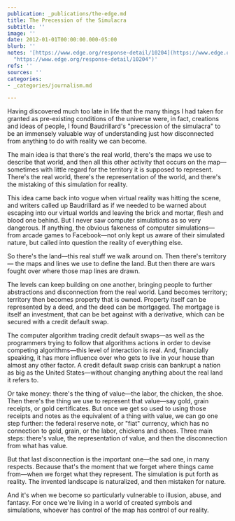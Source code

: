 ```yaml
---
publication: _publications/the-edge.md
title: The Precession of the Simulacra
subtitle: ''
image: ''
date: 2012-01-01T00:00:00.000-05:00
blurb: ''
notes: '[https://www.edge.org/response-detail/10204](https://www.edge.org/response-detail/10204
  "https://www.edge.org/response-detail/10204")'
refs: ''
sources: ''
categories:
- _categories/journalism.md

---
```

Having discovered much too late in life that the many things I had taken for granted as pre-existing conditions of the universe were, in fact, creations and ideas of people, I found Baudrillard's "precession of the simulacra" to be an immensely valuable way of understanding just how disconnected from anything to do with reality we can become. 

The main idea is that there's the real world, there's the maps we use to describe that world, and then all this other activity that occurs on the map—sometimes with little regard for the territory it is supposed to represent. There's the real world, there's the representation of the world, and there's the mistaking of this simulation for reality. 

This idea came back into vogue when virtual reality was hitting the scene, and writers called up Baudrillard as if we needed to be warned about escaping into our virtual worlds and leaving the brick and mortar, flesh and blood one behind. But I never saw computer simulations as so very dangerous. If anything, the obvious fakeness of computer simulations—from arcade games to Facebook—not only kept us aware of their simulated nature, but called into question the reality of everything else. 

So there's the land—this real stuff we walk around on. Then there's territory— the maps and lines we use to define the land. But then there are wars fought over where those map lines are drawn. 

The levels can keep building on one another, bringing people to further abstractions and disconnection from the real world. Land becomes territory; territory then becomes property that is owned. Property itself can be represented by a deed, and the deed can be mortgaged. The mortgage is itself an investment, that can be bet against with a derivative, which can be secured with a credit default swap. 

The computer algorithm trading credit default swaps—as well as the programmers trying to follow that algorithms actions in order to devise competing algorithms—this level of interaction is real. And, financially speaking, it has more influence over who gets to live in your house than almost any other factor. A credit default swap crisis can bankrupt a nation as big as the United States—without changing anything about the real land it refers to. 

Or take money: there's the thing of value—the labor, the chicken, the shoe. Then there's the thing we use to represent that value—say gold, grain receipts, or gold certificates. But once we get so used to using those receipts and notes as the equivalent of a thing with value, we can go one step further: the federal reserve note, or "fiat" currency, which has no connection to gold, grain, or the labor, chickens and shoes. Three main steps: there's value, the representation of value, and then the disconnection from what has value. 

But that last disconnection is the important one—the sad one, in many respects. Because that's the moment that we forget where things came from—when we forget what they represent. The simulation is put forth as reality. The invented landscape is naturalized, and then mistaken for nature. 

And it's when we become so particularly vulnerable to illusion, abuse, and fantasy. For once we're living in a world of created symbols and simulations, whoever has control of the map has control of our reality.